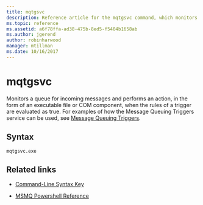 ```yaml
---
title: mqtgsvc
description: Reference article for the mqtgsvc command, which monitors a queue for incoming messages and performs an action, in the form of an executable file or COM component, when the rules of a trigger are evaluated as true.
ms.topic: reference
ms.assetid: a6f78ffa-ad38-475b-8ed5-f5404b1658ab
ms.author: jgerend
author: robinharwood
manager: mtillman
ms.date: 10/16/2017
---
```


# mqtgsvc

Monitors a queue for incoming messages and performs an action, in the form of an executable file or COM component, when the rules of a trigger are evaluated as true. For examples of how the Message Queuing Triggers service can be used, see [Message Queuing Triggers](/previous-versions/windows/desktop/legacy/ms703197(v=vs.85)).

## Syntax

```
mqtgsvc.exe
```

## Related links

- [Command-Line Syntax Key](command-line-syntax-key.md)

- [MSMQ Powershell Reference](/powershell/module/msmq/)
